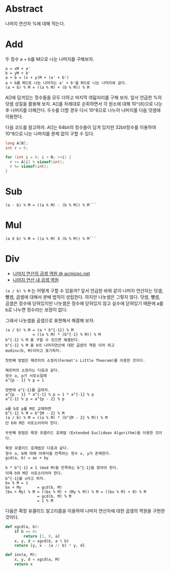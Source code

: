 # Abstract

나머지 연산자 %에 대해 적는다.

# Add

두 정수 a + b를 M으로 나눈 나머지를 구해보자.

```
a = xM + a'
b = yM + b'
a + b = (x + y)M + (a' + b')
a + b를 M으로 나눈 나머지는 a' + b'을 M으로 나눈 나머지와 같다.
(a + b) % M = ((a % M) + (b % M)) % M
```

A[]에 담겨있는 정수들을 모두 더하고 마지막 여덟자리를 구해 보자.  앞서
언급한 %의 덧셈 성질을 활용해 보자. A[]를 차례대로 순회하면서 각
원소에 대해 10^{8}으로 나눈 후 나머지를 더해간다. 두수를 더할 경우 다시
10^8으로 나누어 나머지를 다음 덧셈에 이용한다.

다음 코드를 참고하자. A[]는 64bit의 정수들이 담겨
있지만 32bit정수를 이용하여 10^8으로 나눈 나머지를
문제 없이 구할 수 있다.

```c
long A[N];
int r = 0;

for (int i = 0; i < N; ++i) {
  r += A[i] % sizeof(int);
  r %= sizeof(int);
}

```

# Sub

```
(a - b) % M = ((a % M) - (b % M)) % M```
```

# Mul

```
(a X b) % M = ((a % M) X (b % M)) % M```
```

# Div

* [나머지 연산의 곱셈 역원 @ acmicpc.net](https://www.acmicpc.net/blog/view/29)
* [나머지 연산 내 곱셈 역원](http://zetacode.com/math/2016/04/22/modular-multiplicative-inverse.html)

`(a / b) % M` 는 어떻게 구할 수 있을까?  앞서 언급한 바와 같이 나머지
연산자는 덧셈, 뺄셈, 곱셈에 대해서 분배 법칙이 성립한다. 하지만
나눗셈은 그렇지 않다. 덧셈, 뺄셈, 곱셈은 정수에 닫혀있지만 나눗셈은
정수에 닫혀있지 않고 실수에 닫혀있기 때문에 a를 b로 나누면 정수라는
보장이 없다.

그래서 나눗셈을 곱셈으로 표현해서 해결해 보자.

```
(a / b) % M = (a * b^{-1}) % M
            = ((a % M) * (b^{-1} % M)) % M
b^{-1} % M 을 구할 수 있으면 해결된다.
b^{-1} % M 을 b의 나머지연산에 대한 곱셈의 역원 이라 하고
modinv(b, M)이라고 표기하자.

첫번째 방법은 페르마의 소정리(Fermat's Little Theorem)를 이용한 것이다.

페르마의 소정리는 다음과 같다.
정수 a, p가 서로소일때 
a^{p - 1} % p = 1

양변에 a^{-1}를 곱하자.
a^{p - 1} * a^{-1} % p = 1 * a^{-1} % p 
a^{-1} % p = a^{p - 2} % p

a를 b로 p를 M로 교체하면
b^{-1} % M = b^{M - 2} % M
(a / b) % M = ((a % M) * (b^{M - 2} % M)) % M
단 b와 M은 서로소이어야 한다.

두번째 방법은 확장 유클리드 호제법 (Extended Euclidean Algorithm)을 이용한 것이다.

확장 유클리드 호제법은 다음과 같다.
정수 a, b에 대해 아래식을 만족하는 정수 x, y가 존재한다.
gcd(a, b) = ax + by

b * b^{-1} ≡ 1 (mod M)을 만족하는 b^{-1}을 찾아야 한다.
이때 b와 M은 서로소이어야 한다.
b^{-1}를 x라고 하자.
bx % M = 1
bx + My       = gcd(b, M)
(bx + My) % M = ((bx % M) + (My % M)) % M = ((bx % M) + 0) % M
              = gcd(b, M) % M
              = 1 % M
```

다음은 확장 유클리드 알고리즘을 이용하여 나머지 연산자에 대한 곱셈의 역원을 구현한 것이다.

```python
def xgcd(a, b):
	if b == 0:
		return [1, 0, a]
	x, y, d = xgcd(b, a % b)
	return [y, x - (a // b) * y, d]

def inv(a, M):
	x, y, d = xgcd(a, M)
	return x
```
